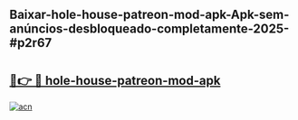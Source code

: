 ## Baixar-hole-house-patreon-mod-apk-Apk-sem-anúncios-desbloqueado-completamente-2025-#p2r67

# <h2><a href="https://ainizakaria.my?title=hole-house-patreon-mod-apk&ref=20M">🔗👉 🔴 hole-house-patreon-mod-apk</a></h2>

[![acn](https://github.com/user-attachments/assets/0f9c940e-d8b0-45ae-aac7-cd30a18b3e1c)](https://ainizakaria.my?title=hole-house-patreon-mod-apk&ref=20M)

